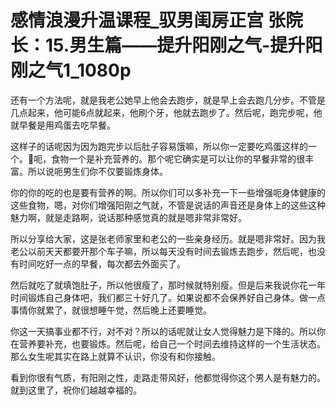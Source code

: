 # 感情浪漫升温课程_驭男闺房正宫 张院长：15.男生篇——提升阳刚之气-提升阳刚之气1_1080p

还有一个方法呢，就是我老公她早上他会去跑步，就是早上会去跑几分步。不管是几点起来，他可能6点就起来，他刷个牙，他就去跑步了。然后呢，跑完步呢，他就早餐是用鸡蛋去吃早餐。

这样子的话呢因为因为跑完步以后肚子容易饿嘛，所以你一定要吃鸡蛋这样的一个。🎼呃，食物一个是补充营养的。那个呢它确实是可以让你的早餐非常的很丰富。所以说呃男生们你不仅要锻炼身体。

你的你的吃的也是要有营养的啊。所以你们可以多补充一下一些增强呃身体健康的这些食物，嗯，对你们增强阳刚之气就，不管是说话的声音还是身体上的这些这种魅力啊，就是走路啊，说话那种感觉真的就是嗯非常非常好。

所以分享给大家，这是张老师家里和老公的一些亲身经历。就是嗯非常好。因为我老公以前天天都要开那个车子嘛，所以每天没有时间去锻炼去跑步，然后呢，也没有时间吃好一点的早餐，每次都去外面买了。

然后就吃了就填饱肚子，所以他很瘦了，那时候就特别瘦。但是后来我说你花一年时间锻炼自己身体吧，我们都三十好几了。如果说都不会保养好自己身体。做一点事情你就累了，就很想睡午觉，然后晚上还要睡觉。

你这一天搞事业都不行，对不对？所以的话呢就让女人觉得魅力是下降的。所以你在营养要补充，也要锻炼。然后呢，给自己一个时间去维持这样的一个生活状态。那么女生呢其实在路上就算不认识，你没有和你接触。

看到你很有气质，有阳刚之性，走路走带风好，他都觉得你这个男人是有魅力的。就到这里了，祝你们越越幸福的。

